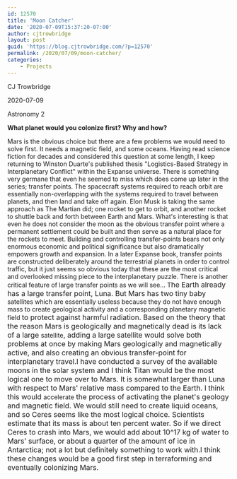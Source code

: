 ```yaml
---
id: 12570
title: 'Moon Catcher'
date: '2020-07-09T15:37:20-07:00'
author: cjtrowbridge
layout: post
guid: 'https://blog.cjtrowbridge.com/?p=12570'
permalink: /2020/07/09/moon-catcher/
categories:
    - Projects
---
```


CJ Trowbridge

2020-07-09

Astronomy 2

**What planet would you colonize first? Why and how?**

Mars is the obvious choice but there are a few problems we would need to solve first. It needs a magnetic field, and some oceans. Having read science fiction for decades and considered this question at some length, I keep returning to Winston Duarte's published thesis "Logistics-Based Strategy in Interplanetary Conflict" within the Expanse universe. There is something very germane that even he seemed to miss which does come up later in the series; transfer points. The spacecraft systems required to reach orbit are essentially non-overlapping with the systems required to travel between planets, and then land and take off again. Elon Musk is taking the same approach as The Martian did; one rocket to get to orbit, and another rocket to shuttle back and forth between Earth and Mars. What's interesting is that even he does not consider the moon as the obvious transfer point where a permanent settlement could be built and then serve as a natural place for the rockets to meet. Building and controlling transfer-points bears not only enormous economic and political significance but also dramatically empowers growth and expansion. In a later Expanse book, transfer points are constructed deliberately around the terrestrial planets in order to control traffic, but it just seems so obvious today that these are the most critical and overlooked missing piece to the interplanetary puzzle. There is another critical feature of large transfer points as we will see... T<span style="font-family: inherit;"><span style="font-size: 1rem;">he Earth already has a large transfer point, Luna. But Mars has two tiny baby </span></span>satellites which are essentially useless because they do not have enough mass to create geological activity and a corresponding planetary magnetic field <span style="font-family: inherit;"><span style="font-size: 1rem;">to protect against harmful radiation. Based on the theory that the reason Mars is geologically and magnetically dead is its lack of a large </span></span>satellite<span style="font-family: inherit;"><span style="font-size: 1rem;">, adding a large satellite would solve both problems at once by making Mars geologically and magnetically active, and also creating an obvious transfer-point for interplanetary travel.</span></span><span style="font-family: inherit;"><span style="font-size: 1rem;">I have conducted a survey of the available moons in the solar system and I think Titan would be the most logical one to move over to Mars. It is somewhat larger than Luna with respect to Mars' relative mass compared to the Earth. I think this would </span></span>accelerate<span style="font-family: inherit;"><span style="font-size: 1rem;"> the process of activating the planet's geology and magnetic field. We would still need to create liquid oceans, and so Ceres seems like the most logical choice. Scientists estimate that its mass is about ten percent water. So if we direct Ceres to crash into Mars, we would add about 10^17 kg of water to Mars' surface, or about a quarter of the amount of ice in Antarctica; not a lot but definitely something to work with.</span></span><span style="font-family: inherit;"><span style="font-size: 1rem;">I think these changes would be a good first step in terraforming and eventually colonizing Mars.</span></span>